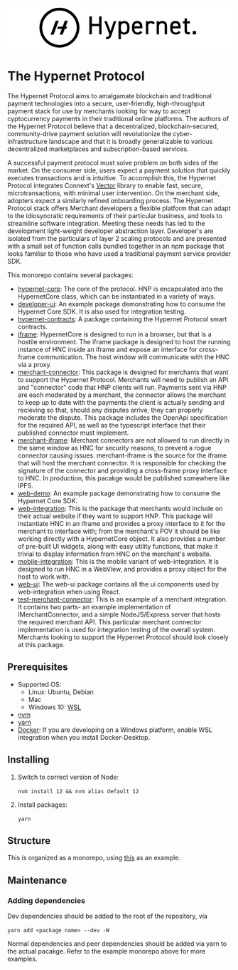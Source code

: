 
![alt](documentation/images/Hypernet_Logo.jpg)

# The Hypernet Protocol

The Hypernet Protocol aims to amalgamate blockchain and traditional payment technologies into a secure,
user-friendly, high-throughput payment stack for use by merchants looking for way to accept cyptocurrency
payments in their traditional online platforms. The authors of the Hypernet Protocol believe that a decentralized, 
blockchain-secured, community-drive payment solution will revolutionize the cyber-infrastructure landscape
and that it is broadly generalizable to various decentralized marketplaces and subscription-based services. 

A successful payment protocol must solve problem on both sides of the market. On the consumer side, users
expect a payment solution that quickly executes transactions and is intuitive. To accomplish this, the
Hypernet Protocol integrates Connext's [Vector](https://github.com/connext/vector) library to enable 
fast, secure, microtransactions, with minimal user intervention. On the merchant side, adopters expect 
a similarly refined onboarding process. The Hypernet Protocol stack offers Merchant developers a flexible 
platform that can adapt to the idiosyncratic requirements of their particular business, and tools to 
streamline software integration. Meeting these needs has led to the development light-weight developer 
abstraction layer. Developer's are isolated from the particulars of layer 2 scaling protocols and are 
presented with a small set of function calls bundled together in an npm package that looks familiar to 
those who have used a traditional payment service provider SDK.  

This monorepo contains several packages:  
- [hypernet-core](packages/hypernet-core): The core of the protocol. HNP is encapsulated into the HypernetCore class, which can be instantiated in a variety of ways.
- [developer-ui](packages/developer-ui): An example package demonstrating how to consume the Hypernet Core SDK. It is also used for integration testing.
- [hypernet-contracts](packages/hypernet-contracts): A package containing the Hypernet Protocol smart contracts.
- [iframe](packages/iframe): HypernetCore is designed to run in a browser, but that is a hostile environment. The iframe package is designed to host the running instance of HNC inside an iframe and expose an interface for cross-frame communication. The host window will communicate with the HNC via a proxy.
- [merchant-connector](packages/merchant-connector): This package is designed for merchants that want to support the Hypernet Protocol. Merchants will need to publish an API and "connector" code that HNP clients will run. Payments sent via HNP are each moderated by a merchant, the connector allows the merchant to keep up to date with the payments the client is actually sending and recieving so that, should any disputes arrive, they can properly moderate the dispute. This package includes the OpenApi specification for the required API, as well as the typescript interface that their published connector must implement.
- [merchant-iframe](packages/merchant-iframe): Merchant connectors are not allowed to run directly in the same window as HNC for security reasons, to prevent a rogue connector causing issues. merchant-iframe is the source for the iframe that will host the merchant connector. It is responsible for checking the signature of the connector and providing a cross-frame proxy interface to HNC. In production, this pacakge would be published somewhere like IPFS.
- [web-demo](packages/web-demo): An example package demonstrating how to consume the Hypernet Core SDK.  
- [web-integration](packages/web-integrations): This is the package that merchants would include on their actual website if they want to support HNP. This package will instantiate HNC in an iframe and provides a proxy interface to it for the merchant to interface with; from the merchant's POV it should be like working directly with a HypernetCore object. It also provides a number of pre-built UI widgets, along with easy utility functions, that make it trivial to display information from HNC on the merchant's website.
- [mobile-integration](packages/mobile-integration): This is the mobile variant of web-integration. It is designed to run HNC in a WebView, and provides a proxy object for the host to work with. 
- [web-ui](packages/web-ui): The web-ui package contains all the ui components used by web-integration when using React.
- [test-merchant-connector](packages/test-merchant-connector): This is an example of a merchant integration. It contains two parts- an example implementation of IMerchantConnector, and a simple NodeJS/Express server that hosts the required merchant API. This particular merchant connector implementation is used for integration testing of the overall system. Merchants looking to support the Hypernet Protocol should look closely at this package.


## Prerequisites
 - Supported OS:
	- Linux: Ubuntu, Debian
	- Mac
	- Windows 10: [WSL](https://docs.microsoft.com/en-us/windows/wsl/install-win10)
 - [nvm](https://github.com/nvm-sh/nvm#install--update-script)
 - [yarn](https://classic.yarnpkg.com/en/docs/install/#debian-stable)
 - [Docker](https://www.docker.com/products/docker-desktop): If you are developing on a Windows platform, 
   enable WSL integration when you install Docker-Desktop.

## Installing
1) Switch to correct version of Node:

    `nvm install 12 && nvm alias default 12`

2) Install packages:

    `yarn`

## Structure
This is organized as a monorepo, using [this](https://github.com/wixplosives/sample-monorepo) as an example.

## Maintenance
### Adding dependencies
Dev dependencies should be added to the root of the repository, via 

`yarn add <package name> --dev -W`

Normal dependencies and peer dependencies should be added via yarn to the actual pacakge. Refer to the example monorepo above for more examples.